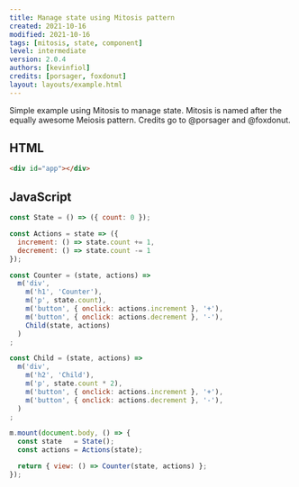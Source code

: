 ```yaml
---
title: Manage state using Mitosis pattern
created: 2021-10-16
modified: 2021-10-16
tags: [mitosis, state, component]
level: intermediate
version: 2.0.4
authors: [kevinfiol]
credits: [porsager, foxdonut]
layout: layouts/example.html
---
```


Simple example using Mitosis to manage state.
Mitosis is named after the equally awesome Meiosis pattern.
Credits go to @porsager and @foxdonut.

## HTML

~~~html
<div id="app"></div>
~~~

## JavaScript

~~~js
const State = () => ({ count: 0 });

const Actions = state => ({
  increment: () => state.count += 1,
  decrement: () => state.count -= 1
});

const Counter = (state, actions) =>
  m('div',
    m('h1', 'Counter'),
    m('p', state.count),
    m('button', { onclick: actions.increment }, '+'),
    m('button', { onclick: actions.decrement }, '-'),
    Child(state, actions)
  )
;

const Child = (state, actions) =>
  m('div',
    m('h2', 'Child'),
    m('p', state.count * 2),
    m('button', { onclick: actions.increment }, '+'),
    m('button', { onclick: actions.decrement }, '-'),
  )
;

m.mount(document.body, () => {
  const state   = State();
  const actions = Actions(state);

  return { view: () => Counter(state, actions) };
});
~~~
